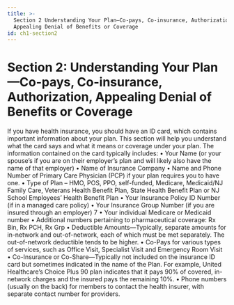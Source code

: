 ```yaml
---
title: >-
  Section 2 Understanding Your Plan—Co-pays, Co-insurance, Authorization,
  Appealing Denial of Benefits or Coverage
id: ch1-section2
---
```


# Section 2: Understanding Your Plan—Co-pays, Co-insurance, Authorization, Appealing Denial of Benefits or Coverage

If you have health insurance, you should have an
ID card, which contains important information about
your plan. This section will help you understand
what the card says and what it means or coverage
under your plan.
The information contained on the card typically
includes:
• Your Name (or your spouse’s if you are on
their employer’s plan and will likely
also have the name of that employer)
• Name of Insurance Company
• Name and Phone Number of Primary Care Physician (PCP) if your plan requires
you to have one.
• Type of Plan – HMO, POS, PPO, self-funded, Medicare, Medicaid/NJ Family Care,
Veterans Health Benefit Plan, State Health Benefit Plan or NJ School Employees’
Health Benefit Plan
• Your Insurance Policy ID Number (if in a managed care policy)
• Your Insurance Group Number (if you are insured through an employer)
7
• Your individual Medicare or Medicaid number
• Additional numbers pertaining to pharmaceutical coverage: Rx Bin, Rx PCH, Rx Grp
• Deductible Amounts—Typically, separate amounts for in-network and out-of-network,
each of which must be met separately. The out-of-network deductible tends to be higher.
• Co-Pays for various types of services, such as Office Visit, Specialist Visit and
Emergency Room Visit
• Co-Insurance or Co-Share—Typically not included on the insurance ID card but
sometimes indicated in the name of the Plan. For example, United Healthcare’s Choice
Plus 90 plan indicates that it pays 90% of covered, in-network charges and the insured
pays the remaining 10%.
• Phone numbers (usually on the back) for members to contact the health insurer,
with separate contact number for providers.
